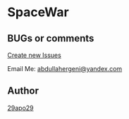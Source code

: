 # SpaceWar
## BUGs or comments

[Create new Issues](https://github.com/29apo29/minesweeper_29apo29/issues)

Email Me: abdullahergeni@yandex.com

## Author
[29apo29](https://twitter.com/29apo29)
